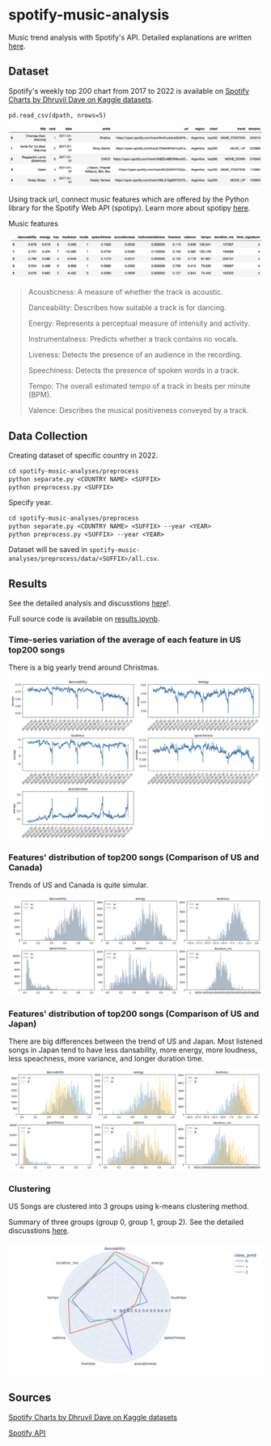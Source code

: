 # spotify-music-analysis


Music trend analysis with Spotify's API. Detailed explanations are written [here](https://reikakfujimura.wixsite.com/reikafujimura/post/spotify-music-analysis).

## Dataset

Spotify's weekly top 200 chart from 2017 to 2022 is available on [Spotify Charts by Dhruvil Dave on Kaggle datasets](https://www.kaggle.com/datasets/dhruvildave/spotify-charts). 

```
pd.read_csv(dpath, nrows=5)
```
![alt text](spotify-music-analyses/images/charts.png?raw=true)

Using track url, connect music features which are offered by the Python library for the Spotify Web API (spotipy). Learn more about spotipy [here](https://spotipy.readthedocs.io/en/2.19.0/).

Music features

![alt text](spotify-music-analyses/images/features.png?raw=true)

>Acousticness: A measure of whether the track is acoustic.
>
>Danceability: Describes how suitable a track is for dancing.
>
>Energy: Represents a perceptual measure of intensity and activity. 
>
>Instrumentalness: Predicts whether a track contains no vocals.
>
>Liveness: Detects the presence of an audience in the recording.
>
>Speechiness: Detects the presence of spoken words in a track. 
>
>Tempo: The overall estimated tempo of a track in beats per minute (BPM). 
>
>Valence: Describes the musical positiveness conveyed by a track. 

## Data Collection

Creating dataset of specific country in 2022.
```
cd spotify-music-analyses/preprocess
python separate.py <COUNTRY NAME> <SUFFIX>
python preprocess.py <SUFFIX>
```

Specify year.
```
cd spotify-music-analyses/preprocess
python separate.py <COUNTRY NAME> <SUFFIX> --year <YEAR>
python preprocess.py <SUFFIX> --year <YEAR>
```
Dataset will be saved in `spotify-music-analyses/preprocess/data/<SUFFIX>/all.csv`.


## Results

See the detailed analysis and discusstions [here](https://github.com/reika-fujimura/spotify-music-analyses/tree/main/spotify-music-analyses//visualization/results.ipynv)!.

Full source code is available on [results.ipynb](https://github.com/reika-fujimura/spotify-music-analyses/tree/main/spotify-music-analyses//visualization/results.ipynv).

### Time-series variation of the average of each feature in US top200 songs

There is a big yearly trend around Christmas. 

![alt text](spotify-music-analyses/images/timeshift.png?raw=true)

### Features' distribution of top200 songs (Comparison of US and Canada)

Trends of US and Canada is quite simular.

![alt text](spotify-music-analyses/images/us_ca.png?raw=true)

### Features' distribution of top200 songs (Comparison of US and Japan)

There are big differences between the trend of US and Japan. Most listened songs in Japan tend to have less dansability, more energy, more loudness, less speachness, more variance, and longer duration time. 

![alt text](spotify-music-analyses/images/us_jp.png?raw=true)

### Clustering

US Songs are clustered into 3 groups using k-means clustering method. 

Summary of three groups (group 0, group 1, group 2). See the detailed discusstions [here](https://github.com/reika-fujimura/spotify-music-analyses/tree/main/spotify-music-analyses//visualization/results.ipynv).

![alt text](spotify-music-analyses/images/clustering.png?raw=true)

## Sources

[Spotify Charts by Dhruvil Dave on Kaggle datasets](https://www.kaggle.com/datasets/dhruvildave/spotify-charts)

[Spotify API](https://developer.spotify.com/documentation/web-api/)


